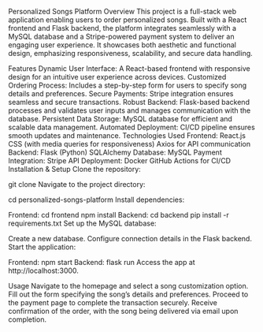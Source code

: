 Personalized Songs Platform
Overview
This project is a full-stack web application enabling users to order personalized songs. Built with a React frontend and Flask backend, the platform integrates seamlessly with a MySQL database and a Stripe-powered payment system to deliver an engaging user experience. It showcases both aesthetic and functional design, emphasizing responsiveness, scalability, and secure data handling.

Features
Dynamic User Interface: A React-based frontend with responsive design for an intuitive user experience across devices.
Customized Ordering Process: Includes a step-by-step form for users to specify song details and preferences.
Secure Payments: Stripe integration ensures seamless and secure transactions.
Robust Backend: Flask-based backend processes and validates user inputs and manages communication with the database.
Persistent Data Storage: MySQL database for efficient and scalable data management.
Automated Deployment: CI/CD pipeline ensures smooth updates and maintenance.
Technologies Used
Frontend:
React.js
CSS (with media queries for responsiveness)
Axios for API communication
Backend:
Flask (Python)
SQLAlchemy
Database:
MySQL
Payment Integration:
Stripe API
Deployment:
Docker
GitHub Actions for CI/CD
Installation & Setup
Clone the repository:

git clone <repository-url>
Navigate to the project directory:

cd personalized-songs-platform
Install dependencies:

Frontend:
cd frontend
npm install
Backend:
cd backend
pip install -r requirements.txt
Set up the MySQL database:

Create a new database.
Configure connection details in the Flask backend.
Start the application:

Frontend:
npm start
Backend:
flask run
Access the app at http://localhost:3000.

Usage
Navigate to the homepage and select a song customization option.
Fill out the form specifying the song’s details and preferences.
Proceed to the payment page to complete the transaction securely.
Receive confirmation of the order, with the song being delivered via email upon completion.
